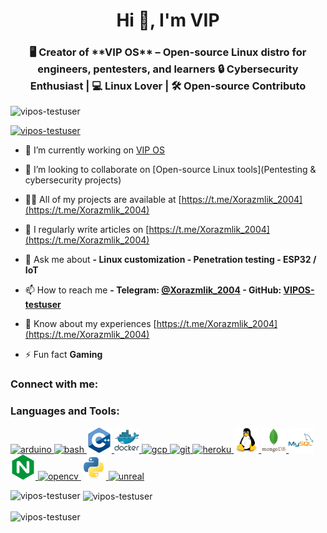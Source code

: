 <h1 align="center">Hi 👋, I'm VIP</h1>
<h3 align="center">🖥️ Creator of **VIP OS** – Open-source Linux distro for engineers, pentesters, and learners 🔒 Cybersecurity Enthusiast | 💻 Linux Lover | 🛠 Open-source Contributo</h3>

<p align="left"> <img src="https://komarev.com/ghpvc/?username=vipos-testuser&label=Profile%20views&color=0e75b6&style=flat" alt="vipos-testuser" /> </p>

<p align="left"> <a href="https://github.com/ryo-ma/github-profile-trophy"><img src="https://github-profile-trophy.vercel.app/?username=vipos-testuser" alt="vipos-testuser" /></a> </p>

- 🔭 I’m currently working on [VIP OS](https://github.com/VIPOS-testuser/VIP-OS)

- 👯 I’m looking to collaborate on [Open-source Linux tools](Pentesting & cybersecurity projects)

- 👨‍💻 All of my projects are available at [https://t.me/Xorazmlik_2004](https://t.me/Xorazmlik_2004)

- 📝 I regularly write articles on [https://t.me/Xorazmlik_2004](https://t.me/Xorazmlik_2004)

- 💬 Ask me about **- Linux customization - Penetration testing - ESP32 / IoT**

- 📫 How to reach me **- Telegram: [@Xorazmlik_2004](https://t.me/Xorazmlik_2004) - GitHub: [VIPOS-testuser](https://github.com/VIPOS-testuser)**

- 📄 Know about my experiences [https://t.me/Xorazmlik_2004](https://t.me/Xorazmlik_2004)

- ⚡ Fun fact **Gaming**

<h3 align="left">Connect with me:</h3>
<p align="left">
</p>

<h3 align="left">Languages and Tools:</h3>
<p align="left"> <a href="https://www.arduino.cc/" target="_blank" rel="noreferrer"> <img src="https://cdn.worldvectorlogo.com/logos/arduino-1.svg" alt="arduino" width="40" height="40"/> </a> <a href="https://www.gnu.org/software/bash/" target="_blank" rel="noreferrer"> <img src="https://www.vectorlogo.zone/logos/gnu_bash/gnu_bash-icon.svg" alt="bash" width="40" height="40"/> </a> <a href="https://www.w3schools.com/cpp/" target="_blank" rel="noreferrer"> <img src="https://raw.githubusercontent.com/devicons/devicon/master/icons/cplusplus/cplusplus-original.svg" alt="cplusplus" width="40" height="40"/> </a> <a href="https://www.docker.com/" target="_blank" rel="noreferrer"> <img src="https://raw.githubusercontent.com/devicons/devicon/master/icons/docker/docker-original-wordmark.svg" alt="docker" width="40" height="40"/> </a> <a href="https://cloud.google.com" target="_blank" rel="noreferrer"> <img src="https://www.vectorlogo.zone/logos/google_cloud/google_cloud-icon.svg" alt="gcp" width="40" height="40"/> </a> <a href="https://git-scm.com/" target="_blank" rel="noreferrer"> <img src="https://www.vectorlogo.zone/logos/git-scm/git-scm-icon.svg" alt="git" width="40" height="40"/> </a> <a href="https://heroku.com" target="_blank" rel="noreferrer"> <img src="https://www.vectorlogo.zone/logos/heroku/heroku-icon.svg" alt="heroku" width="40" height="40"/> </a> <a href="https://www.linux.org/" target="_blank" rel="noreferrer"> <img src="https://raw.githubusercontent.com/devicons/devicon/master/icons/linux/linux-original.svg" alt="linux" width="40" height="40"/> </a> <a href="https://www.mongodb.com/" target="_blank" rel="noreferrer"> <img src="https://raw.githubusercontent.com/devicons/devicon/master/icons/mongodb/mongodb-original-wordmark.svg" alt="mongodb" width="40" height="40"/> </a> <a href="https://www.mysql.com/" target="_blank" rel="noreferrer"> <img src="https://raw.githubusercontent.com/devicons/devicon/master/icons/mysql/mysql-original-wordmark.svg" alt="mysql" width="40" height="40"/> </a> <a href="https://www.nginx.com" target="_blank" rel="noreferrer"> <img src="https://raw.githubusercontent.com/devicons/devicon/master/icons/nginx/nginx-original.svg" alt="nginx" width="40" height="40"/> </a> <a href="https://opencv.org/" target="_blank" rel="noreferrer"> <img src="https://www.vectorlogo.zone/logos/opencv/opencv-icon.svg" alt="opencv" width="40" height="40"/> </a> <a href="https://www.python.org" target="_blank" rel="noreferrer"> <img src="https://raw.githubusercontent.com/devicons/devicon/master/icons/python/python-original.svg" alt="python" width="40" height="40"/> </a> <a href="https://unrealengine.com/" target="_blank" rel="noreferrer"> <img src="https://raw.githubusercontent.com/kenangundogan/fontisto/036b7eca71aab1bef8e6a0518f7329f13ed62f6b/icons/svg/brand/unreal-engine.svg" alt="unreal" width="40" height="40"/> </a> </p>

<p><img align="left" src="https://github-readme-stats.vercel.app/api/top-langs?username=vipos-testuser&show_icons=true&locale=en&layout=compact" alt="vipos-testuser" /></p>

<p>&nbsp;<img align="center" src="https://github-readme-stats.vercel.app/api?username=vipos-testuser&show_icons=true&locale=en" alt="vipos-testuser" /></p>

<p><img align="center" src="https://github-readme-streak-stats.herokuapp.com/?user=vipos-testuser&" alt="vipos-testuser" /></p>
